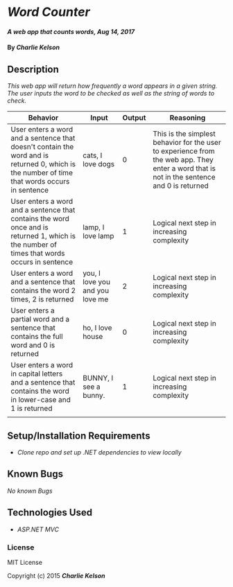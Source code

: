 # _Word Counter_

#### _A web app that counts words, Aug 14, 2017_

#### By _**Charlie Kelson**_

## Description

_This web app will return how frequently a word appears in a given string. The user inputs the word to be checked as well as the string of words to check._

|  Behavior |  Input | Output  | Reasoning|
|----|----|----|------|
|  User enters a word and a sentence that doesn't contain the word and is returned 0, which is the number of time that words occurs in sentence   |   cats, I love dogs  |  0  |  This is the simplest behavior for the user to experience from the web app. They enter a word that is not in the sentence and 0 is returned   |
|  User enters a word and a sentence that contains the word once and is returned 1, which is the number of times that words occurs in sentence    | lamp, I love lamp   |  1  |   Logical next step in increasing complexity  |
|  User enters a word and a sentence that contains the word 2 times, 2 is returned | you, I love you and you love me  |  2  |  Logical next step in increasing complexity     |
|  User enters a partial word and a sentence that contains the full word and 0 is returned | ho, I love house   | 0   |  Logical next step in increasing complexity   |
|  User enters a word in capital letters and a sentence that contains the word in lower-case and 1 is returned | BUNNY, I see a bunny.   | 1   |  Logical next step in increasing complexity   |
|  |  |   |   |




## Setup/Installation Requirements

* _Clone repo and set up .NET dependencies to view locally_


## Known Bugs

_No known Bugs_



## Technologies Used

* _ASP.NET MVC_

### License

MIT License 

Copyright (c) 2015 **_Charlie Kelson_**
